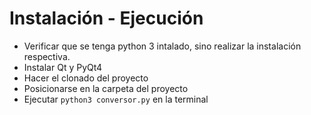 # Instalación - Ejecución
- Verificar que se tenga python 3 intalado, sino realizar la instalación respectiva.
- Instalar Qt y PyQt4
- Hacer el clonado del proyecto
- Posicionarse en la carpeta del proyecto
- Ejecutar `python3 conversor.py` en la terminal

